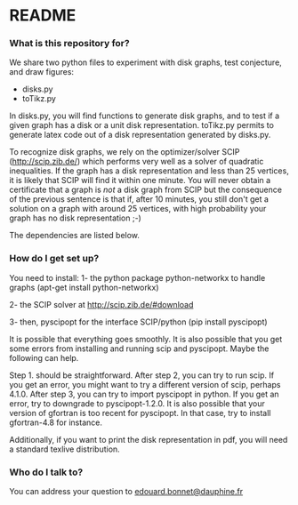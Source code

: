 # README #

### What is this repository for? ###

We share two python files to experiment with disk graphs, test conjecture, and draw figures:
- disks.py
- toTikz.py 

In disks.py, you will find functions to generate disk graphs, and to test if a given graph has a disk or a unit disk representation. 
toTikz.py permits to generate latex code out of a disk representation generated by disks.py.

To recognize disk graphs, we rely on the optimizer/solver SCIP (http://scip.zib.de/)
which performs very well as a solver of quadratic inequalities.
If the graph has a disk representation and less than 25 vertices, it is likely that SCIP will find it within one minute.
You will never obtain a certificate that a graph is *not* a disk graph from SCIP but the consequence of the previous sentence
is that if, after 10 minutes, you still don't get a solution on a graph with around 25 vertices, with high probability your
graph has no disk representation ;-)

The dependencies are listed below. 

### How do I get set up? ###

You need to install:
1- the python package python-networkx to handle graphs (apt-get install python-networkx)

2- the SCIP solver at http://scip.zib.de/#download

3- then, pyscipopt for the interface SCIP/python (pip install pyscipopt)

It is possible that everything goes smoothly.
It is also possible that you get some errors from installing and running scip and pyscipopt.
Maybe the following can help.

Step 1. should be straightforward.
After step 2, you can try to run scip. 
If you get an error, you might want to try a different version of scip, perhaps 4.1.0.
After step 3, you can try to import pyscipopt in python.
If you get an error, try to downgrade to pyscipopt-1.2.0.
It is also possible that your version of gfortran is too recent for pyscipopt.
In that case, try to install gfortran-4.8 for instance.

Additionally, if you want to print the disk representation in pdf, you will need a standard texlive distribution.

### Who do I talk to? ###

You can address your question to edouard.bonnet@dauphine.fr